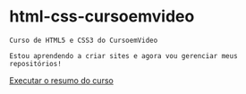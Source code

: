 # html-css-cursoemvideo
 
    Curso de HTML5 e CSS3 do CursoemVideo
    
    Estou aprendendo a criar sites e agora vou gerenciar meus repositórios!

<a href="https://drean41.github.io/html-css-cursoemvideo/resumo/anotacoes.html">Executar o resumo do curso</a>